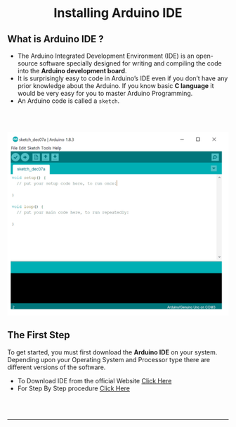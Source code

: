 <p align="center">
    <h1 align="center">Installing Arduino IDE</h1>
</p>

## What is Arduino IDE ?
- The Arduino Integrated Development Environment (IDE) is an open-source software specially designed for writing and compiling the code into the **Arduino development board**.
- It is surprisingly easy to code in Arduino’s IDE even if you don’t have any prior knowledge about the Arduino. If you know basic **C language** it would be very easy for you to master Arduino Programming.
- An Arduino code is called a `sketch`.

<br /> <br />

<p align = "center">
    <img
        src = "./assets/arduino_ide.png"
        alt = "arduino_ide"
        title = "arduino_ide"
    />
</p>

## The First Step
To get started, you must first download the **Arduino IDE** on your system. Depending upon your Operating System and Processor type there are different
versions of the software.

- To Download IDE from the official Website [Click Here](https://www.arduino.cc/en/software)
- For Step By Step procedure [Click Here](https://www.youtube.com/watch?v=TbHsOgtCMDc)

<br /> <br />

---


